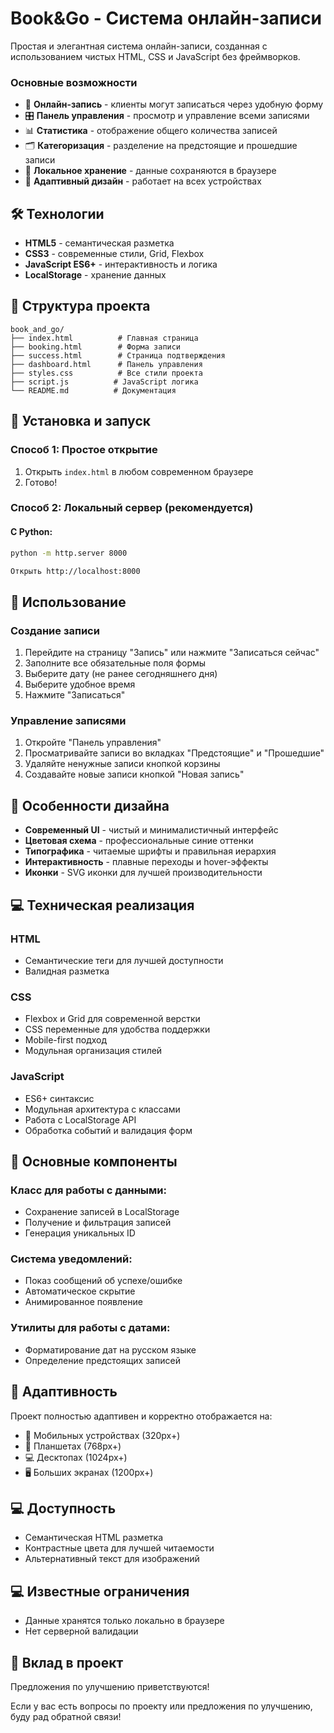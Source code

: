 # Book&Go - Система онлайн-записи

Простая и элегантная система онлайн-записи, созданная с использованием чистых HTML, CSS и JavaScript без фреймворков.



### Основные возможности

- 📅 **Онлайн-запись** - клиенты могут записаться через удобную форму
- 🎛️ **Панель управления** - просмотр и управление всеми записями
- 📊 **Статистика** - отображение общего количества записей
- 🗂️ **Категоризация** - разделение на предстоящие и прошедшие записи
- 💾 **Локальное хранение** - данные сохраняются в браузере
- 📱 **Адаптивный дизайн** - работает на всех устройствах

## 🛠️ Технологии

- **HTML5** - семантическая разметка
- **CSS3** - современные стили, Grid, Flexbox
- **JavaScript ES6+** - интерактивность и логика
- **LocalStorage** - хранение данных

## 📁 Структура проекта

```
book_and_go/
├── index.html          # Главная страница
├── booking.html        # Форма записи
├── success.html        # Страница подтверждения
├── dashboard.html      # Панель управления
├── styles.css          # Все стили проекта
├── script.js          # JavaScript логика
└── README.md          # Документация
```

## 🚀 Установка и запуск

### Способ 1: Простое открытие
1. Открыть `index.html` в любом современном браузере
2. Готово! 

### Способ 2: Локальный сервер (рекомендуется)

#### С Python:
```bash
python -m http.server 8000

Открыть http://localhost:8000
```




## 📖 Использование

### Создание записи
1. Перейдите на страницу "Запись" или нажмите "Записаться сейчас"
2. Заполните все обязательные поля формы
3. Выберите дату (не ранее сегодняшнего дня)
4. Выберите удобное время
5. Нажмите "Записаться"

### Управление записями
1. Откройте "Панель управления"
2. Просматривайте записи во вкладках "Предстоящие" и "Прошедшие"
3. Удаляйте ненужные записи кнопкой корзины
4. Создавайте новые записи кнопкой "Новая запись"

## 🎨 Особенности дизайна

- **Современный UI** - чистый и минималистичный интерфейс
- **Цветовая схема** - профессиональные синие оттенки
- **Типографика** - читаемые шрифты и правильная иерархия
- **Интерактивность** - плавные переходы и hover-эффекты
- **Иконки** - SVG иконки для лучшей производительности

## 💻 Техническая реализация

### HTML
- Семантические теги для лучшей доступности
- Валидная разметка

### CSS
- Flexbox и Grid для современной верстки
- CSS переменные для удобства поддержки
- Mobile-first подход
- Модульная организация стилей

### JavaScript
- ES6+ синтаксис
- Модульная архитектура с классами
- Работа с LocalStorage API
- Обработка событий и валидация форм

## 🔧 Основные компоненты

### Класс для работы с данными:
- Сохранение записей в LocalStorage
- Получение и фильтрация записей
- Генерация уникальных ID

### Система уведомлений:
- Показ сообщений об успехе/ошибке
- Автоматическое скрытие
- Анимированное появление

### Утилиты для работы с датами:
- Форматирование дат на русском языке
- Определение предстоящих записей

## 📱 Адаптивность

Проект полностью адаптивен и корректно отображается на:
- 📱 Мобильных устройствах (320px+)
- 📱 Планшетах (768px+)
- 💻 Десктопах (1024px+)
- 🖥️ Больших экранах (1200px+)

## 💻 Доступность

- Семантическая HTML разметка
- Контрастные цвета для лучшей читаемости
- Альтернативный текст для изображений



## 💻 Известные ограничения

- Данные хранятся только локально в браузере
- Нет серверной валидации

## 🤝 Вклад в проект

Предложения по улучшению приветствуются!

Если у вас есть вопросы по проекту или предложения по улучшению, буду рад обратной связи!





